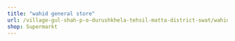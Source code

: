```yaml
---
title: "wahid general store"
url: /village-gul-shah-p-o-durushkhela-tehsil-matta-district-swat/wahid-general-store/
shop: Supermarkt
---
```

